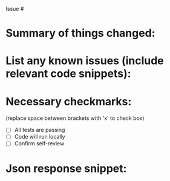 Issue # 

# Summary of things changed:

# List any known issues (include relevant code snippets):

# Necessary checkmarks: 
(replace space between brackets with 'x' to check box)

- [ ]  All tests are passing
- [ ]  Code will run locally
- [ ]  Confirm self-review

# Json response snippet:
